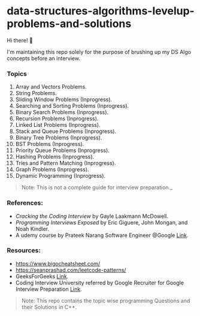 # data-structures-algorithms-levelup-problems-and-solutions
Hi there! 👋

I'm maintaining this repo solely for the purpose of brushing up my DS Algo concepts before an interview. 
### Topics
1. Array and Vectors Problems.
2. String Problems.
3. Sliding Window Problems (Inprogress).
4. Searching and Sorting Problems (Inprogress).
5. Binary Search Problems (Inprogress).
6. Recursion Problems (Inprogress).
7. Linked List Problems (Inprogress).
8. Stack and Queue Problems (Inprogress).
9. Binary Tree Problems (Inprogress).
10. BST Problems (Inprogress).
11. Priority Queue Problems (Inprogress).
12. Hashing Problems (Inprogress).
13. Tries and Pattern Matching (Inprogress).
14. Graph Problems (Inprogress).
15. Dynamic Programming (Inprogress).

> Note: This is not a complete guide for interview preparation._

### References:
- _Cracking the Coding Interview_ by Gayle Laakmann McDowell.
- _Programming Interviews Exposed_ by Eric Giguere, John Mongan, and Noah Kindler.
- A udemy course by Prateek Narang Software Engineer @Google [Link](https://www.udemy.com/course/cpp-data-structures-algorithms-levelup-prateek-narang/).

### Resources:
- https://www.bigocheatsheet.com/
- https://seanprashad.com/leetcode-patterns/
- GeeksForGeeks [Link](https://www.geeksforgeeks.org/).
- Coding Interview University referred by Google Recruiter for Google Interview Preparation [Link](https://github.com/jwasham/coding-interview-university/).

> Note: This repo contains the topic wise programming Questions and their Solutions in C++.
